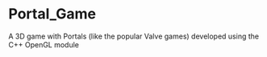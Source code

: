 # Portal_Game
A 3D game with Portals (like the popular Valve games) developed using the C++ OpenGL module
